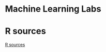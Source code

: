 # Machine Learning Labs 





# R sources

[R sources](https://github.com/DrSaadLa/mllabs.github.io/blob/gh-pages/Sources.html) 
